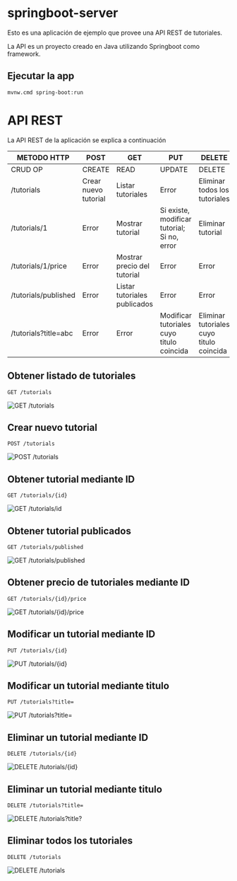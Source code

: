 # springboot-server

Esto es una aplicación de ejemplo que provee una API REST de tutoriales.

La API es un proyecto creado en Java utilizando Springboot como framework.

## Ejecutar la app

    mvnw.cmd spring-boot:run

# API REST

La API REST de la aplicación se explica a continuación

| METODO HTTP | POST            | GET         | PUT         | DELETE |
| ----------- | --------------- | ----------- | ----------- | ------ |
| CRUD OP     | CREATE          | READ        | UPDATE      | DELETE |
| /tutorials       | Crear nuevo tutorial | Listar tutoriales   | Error | Eliminar todos los tutoriales |
| /tutorials/1  | Error           | Mostrar tutorial    | Si existe, modificar tutorial; Si no, error | Eliminar tutorial |
| /tutorials/1/price  | Error           | Mostrar precio del tutorial     | Error | Error |
| /tutorials/published  | Error           | Listar tutoriales publicados    | Error | Error |
| /tutorials?title=abc  | Error           | Error     | Modificar tutoriales cuyo titulo coincida | Eliminar tutoriales cuyo titulo coincida |

## Obtener listado de tutoriales

`GET /tutorials`

![GET /tutorials](src/main/resources/images/getAll.jpg)

## Crear nuevo tutorial

`POST /tutorials`

![POST /tutorials](src/main/resources/images/post.jpg)

## Obtener tutorial mediante ID

`GET /tutorials/{id}`

![GET /tutorials/id](src/main/resources/images/getId.jpg)

## Obtener tutorial publicados

`GET /tutorials/published`

![GET /tutorials/published](src/main/resources/images/getPublished.jpg)

## Obtener precio de tutoriales mediante ID

`GET /tutorials/{id}/price`

![GET /tutorials/{id}/price](src/main/resources/images/post.jpg)

## Modificar un tutorial mediante ID

`PUT /tutorials/{id}`

![PUT /tutorials/{id}](src/main/resources/images/putId.jpg)

## Modificar un tutorial mediante titulo

`PUT /tutorials?title=`

![PUT /tutorials?title=](src/main/resources/images/putTitle.jpg)

## Eliminar un tutorial mediante ID

`DELETE /tutorials/{id}`

![DELETE /tutorials/{id}](src/main/resources/images/deleteId.jpg)
    
## Eliminar un tutorial mediante titulo

`DELETE /tutorials?title=`

![DELETE /tutorials?title?](src/main/resources/images/deleteTitle.jpg)

## Eliminar todos los tutoriales

`DELETE /tutorials`

![DELETE /tutorials](src/main/resources/images/deleteAll.jpg)


